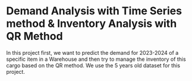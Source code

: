 # Demand Analysis with Time Series method & Inventory Analysis with QR Method

In this project first, we want to predict the demand for 2023-2024 of a specific item in a Warehouse and then try to manage the inventory of this cargo based on the QR method. We use the 5 years old dataset for this project.
